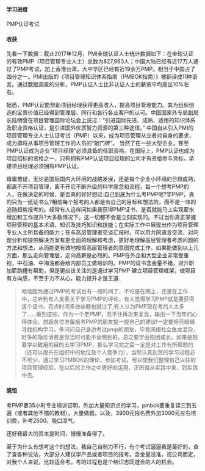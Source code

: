 #### 学习进度

PMP认证考试

#### 收获

先看一下数据：截止2017年12月，PMI全球认证人士统计数据如下：在全球认证的有效PMP（项目管理专业人士）总数为827,960人；中国大陆已经有近17万人通过了PMP考试，加上香港台湾，大中华区已经有近19余万PMP。相当于中国占了四分之一。PMI出版的《项目管理知识体系指南（PMBOK指南）》被翻译成11种语言。通过数据调查的分析，PMP认证人士比非认证人士的薪资平均高出10%左右。

据悉，PMP认证能帮助项目经理获得更高收入，提高项目管理能力。其为组织创造的宝贵价值已经得到管理层、同行和各行各业客户的认可。中国国家外专局副局长陆明曾在项目管理国际论坛会上说过：“引进国际先进、成熟、适用的知识体系及职业资格认证，是引进国外优质智力资源的第三种途径。” 中国自从引入PMI的项目管理专业人士认证考试（PMP）以来，成为项目管理从业者对自身的要求，成为即将从事项目管理工作的人员的“敲门砖”。 当然了在一些大型企业，甚至PMP认证成为企业“项目经理”必须具备的任职资格。在国际上，PMP认证也成为项目招标的资格之一，只有拥有PMP认证项目经理的公司才有资格参与竞标，承建项目经理必须拥有PMP认证。

毋庸置疑，无论是国际国内大环境的战略发展，还是每个企业小环境的日趋成熟，都离不开项目管理，离不开它不断升级的科学理念和流程。每一个想考PMP的人，在做决定的时候，是否真的好好想过:自己到底为什么考PMP呢?学PMP，真的只为一纸证书么?相信每个报考的人都是有自己的目标和想法的，而不是一味的追随趋势报考的。经常有人这样问如果我获得PMP证书，是否就能马上实现薪水增加和工作提升?大多数情况下，这一切都不会是立刻实现的。不过当你真正掌握项目管理的基本术语，知识及技巧知识和技能；在实际工作中展现出作为项目管理专业人士所具备的能力；在与高层管理者交谈汇报时，可以用共同语言交流，对问题分析和提供解决方案有更全面的理解和考虑，更好地理解高层管理者考虑问题的方法和想法，从而能更有效地按照高层管理者的意图完成工作。如果能做到以上几方面，那么走向管理层，走向高薪是必然的。PMP在外企和大型企业非常受重视，中石油、中海油都会给内部员工做培训的。PMP的证书含金量不错，对升职加薪跳槽有帮助，但是更应该关注的是通过学习PMP 建立项目管理框架，做项目有方向感，不至于力不从心，能力提升才是王道.

> 哈哈因为通过PMP的考试也有一段时间了，不论是在网上，还是在工作中，总听到有人发表关于学习PMP的评论，有人觉得学习PMP就是要获得这个证书，花点时间多做些题也就过了;有人认为PMP现在考的人太多了……看到这些，作为一个老PMP，忍不住再次来复盘，输出一下当年的心得体会。想跟各位准备报考PMP的朋友提一提自己的建议!一定要擦亮眼睛寻找机构学习，多问问自己身边考过pmp的朋友，毕竟网络社会鱼龙混杂，好多的隐形消费是你当时可能不会想到的。总之要学会抱团成长。如果是抱着学以致用的目的去学习PMP，那么学习完之后一定是对工作有所帮助的（还可以提升在组织中的地位及个人竞争力），当然认真刻苦的学习过程必不可少。通过学习PMBOK的理论，参加考试，可以使我们整理自己以往的项目管理经验，在以后的工作之中更好的运用，正所谓从实践中来，到实践中去。

#### 感悟

考PMP要35小时专业培训证明，外加大量知识点的学习，pmbok要重复读三到五遍（或者其他不错的教材），大量做题，以及，3900元报名费外加3000元左右培训费，补考2500。吸口凉气。

还好我最大的资本是时间，慢慢准备得了。

至于为什么有想考这个的想法，我自己自制力不行，有个考试逼逼我是最好的，查了查各种说法，大部分人建议学产品或者项目的报考。含金量没准，视公司而定，对我个人来说，比较适合考。考的过程也是个结识志同道合的人的机会。